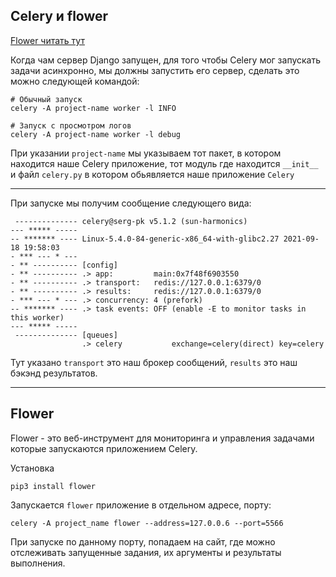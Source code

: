 Celery и flower
---

[Flower читать тут](https://flower.readthedocs.io/en/latest/index.html)


Когда чам сервер Django запущен, для того чтобы Celery мог 
запускать задачи асинхронно, мы должны запустить его сервер,
сделать это можно следующей командой:

    # Обычный запуск
    celery -A project-name worker -l INFO

    # Запуск с просмотром логов
    celery -A project-name worker -l debug

При указании `project-name` мы указываем тот пакет, в котором 
находится наше Celery приложение, тот модуль где находится
`__init__` и файл `celery.py` в котором обьявляется наше 
приложение `Celery`

---

При запуске мы получим сообщение следующего вида:

```
 -------------- celery@serg-pk v5.1.2 (sun-harmonics)
--- ***** ----- 
-- ******* ---- Linux-5.4.0-84-generic-x86_64-with-glibc2.27 2021-09-18 19:58:03
- *** --- * --- 
- ** ---------- [config]
- ** ---------- .> app:         main:0x7f48f6903550
- ** ---------- .> transport:   redis://127.0.0.1:6379/0
- ** ---------- .> results:     redis://127.0.0.1:6379/0
- *** --- * --- .> concurrency: 4 (prefork)
-- ******* ---- .> task events: OFF (enable -E to monitor tasks in this worker)
--- ***** ----- 
 -------------- [queues]
                .> celery           exchange=celery(direct) key=celery
```
Тут указано `transport` это наш брокер сообщений, `results` это
наш бэкэнд результатов.

---
Flower
---

Flower - это веб-инструмент для мониторинга и управления задачами
которые запускаются приложением Celery.

Установка
```
pip3 install flower
```

Запускается `flower` приложение в отдельном адресе, порту:

```
celery -A project_name flower --address=127.0.0.6 --port=5566
```

При запуске по данному порту, попадаем на сайт, где можно 
отслеживать запущенные задания, их аргументы и результаты 
выполнения.
